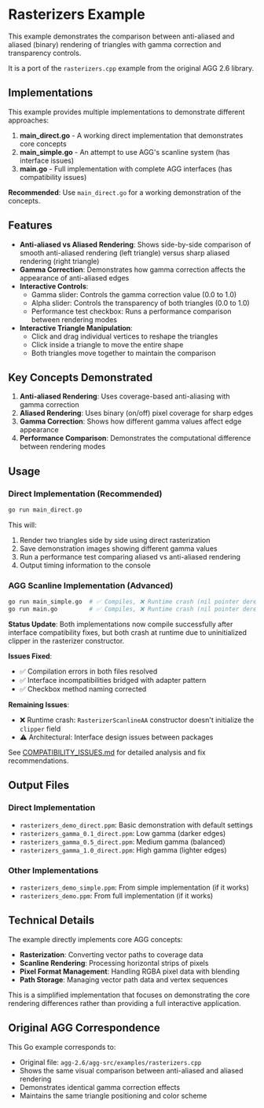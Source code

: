 # Rasterizers Example

This example demonstrates the comparison between anti-aliased and aliased (binary) rendering of triangles with gamma correction and transparency controls.

It is a port of the `rasterizers.cpp` example from the original AGG 2.6 library.

## Implementations

This example provides multiple implementations to demonstrate different approaches:

1. **main_direct.go** - A working direct implementation that demonstrates core concepts
2. **main_simple.go** - An attempt to use AGG's scanline system (has interface issues)
3. **main.go** - Full implementation with complete AGG interfaces (has compatibility issues)

**Recommended**: Use `main_direct.go` for a working demonstration of the concepts.

## Features

- **Anti-aliased vs Aliased Rendering**: Shows side-by-side comparison of smooth anti-aliased rendering (left triangle) versus sharp aliased rendering (right triangle)
- **Gamma Correction**: Demonstrates how gamma correction affects the appearance of anti-aliased edges
- **Interactive Controls**: 
  - Gamma slider: Controls the gamma correction value (0.0 to 1.0)
  - Alpha slider: Controls the transparency of both triangles (0.0 to 1.0)
  - Performance test checkbox: Runs a performance comparison between rendering modes
- **Interactive Triangle Manipulation**:
  - Click and drag individual vertices to reshape the triangles
  - Click inside a triangle to move the entire shape
  - Both triangles move together to maintain the comparison

## Key Concepts Demonstrated

1. **Anti-aliased Rendering**: Uses coverage-based anti-aliasing with gamma correction
2. **Aliased Rendering**: Uses binary (on/off) pixel coverage for sharp edges
3. **Gamma Correction**: Shows how different gamma values affect edge appearance
4. **Performance Comparison**: Demonstrates the computational difference between rendering modes

## Usage

### Direct Implementation (Recommended)

```bash
go run main_direct.go
```

This will:
1. Render two triangles side by side using direct rasterization
2. Save demonstration images showing different gamma values
3. Run a performance test comparing aliased vs anti-aliased rendering
4. Output timing information to the console

### AGG Scanline Implementation (Advanced)

```bash
go run main_simple.go  # ✅ Compiles, ❌ Runtime crash (nil pointer dereference)
go run main.go         # ✅ Compiles, ❌ Runtime crash (nil pointer dereference) 
```

**Status Update**: Both implementations now compile successfully after interface compatibility fixes, but both crash at runtime due to uninitialized clipper in the rasterizer constructor.

**Issues Fixed**:
- ✅ Compilation errors in both files resolved
- ✅ Interface incompatibilities bridged with adapter pattern
- ✅ Checkbox method naming corrected

**Remaining Issues**:
- ❌ Runtime crash: `RasterizerScanlineAA` constructor doesn't initialize the `clipper` field
- ⚠️ Architectural: Interface design issues between packages

See [COMPATIBILITY_ISSUES.md](./COMPATIBILITY_ISSUES.md) for detailed analysis and fix recommendations.

## Output Files

### Direct Implementation
- `rasterizers_demo_direct.ppm`: Basic demonstration with default settings
- `rasterizers_gamma_0.1_direct.ppm`: Low gamma (darker edges)
- `rasterizers_gamma_0.5_direct.ppm`: Medium gamma (balanced)
- `rasterizers_gamma_1.0_direct.ppm`: High gamma (lighter edges)

### Other Implementations
- `rasterizers_demo_simple.ppm`: From simple implementation (if it works)
- `rasterizers_demo.ppm`: From full implementation (if it works)

## Technical Details

The example directly implements core AGG concepts:

- **Rasterization**: Converting vector paths to coverage data
- **Scanline Rendering**: Processing horizontal strips of pixels
- **Pixel Format Management**: Handling RGBA pixel data with blending
- **Path Storage**: Managing vector path data and vertex sequences

This is a simplified implementation that focuses on demonstrating the core rendering differences rather than providing a full interactive application.

## Original AGG Correspondence

This Go example corresponds to:
- Original file: `agg-2.6/agg-src/examples/rasterizers.cpp`
- Shows the same visual comparison between anti-aliased and aliased rendering
- Demonstrates identical gamma correction effects
- Maintains the same triangle positioning and color scheme
